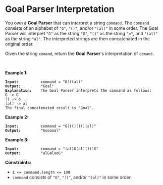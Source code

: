 <!-- markdownlint-disable -->

# Goal Parser Interpretation

You own a **Goal Parser** that can interpret a string `command`. The `command` consists of an alphabet of `"G"`, `"()"`, and/or `"(al)"` in some order. The Goal Parser will interpret `"G"` as the string `"G"`, `"()"` as the string `"o"`, and `"(al)"` as the string `"al"`. The interpreted strings are then concatenated in the original order.

Given the string `comand`, return the **Goal Parser**'s interpretation of `comand`.
<br>

<br>

**Example 1:**

<pre><code><strong>Input:</strong>          command = "G()(al)"
<strong>Output:</strong>         "Goal"
<strong>Explanation:</strong>    The Goal Parser interprets the command as follows:
G -> G
() -> o
(al) -> al
The final concatenated result is "Goal".</code></pre>

**Example 2:**

<pre><code><strong>Input:</strong>          command = "G()()()()(al)"
<strong>Output:</strong>         "Gooooal"</code></pre>

**Example 3**:

<pre><code><strong>Input:</strong>          command = "(al)G(al)()()G"
<strong>Output:</strong>         "alGalooG"</code></pre>

**Constraints:**

<ul>
<li><code>1 <= command.length <= 100</code></li>
<li><code>command</code> consists of <code>"G"</code>, <code>"()"</code>, and/or <code>"(al)"</code> in some order.</li>
</ul>
